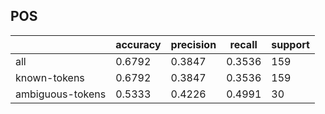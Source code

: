 
## POS

|                  | accuracy | precision | recall | support |
|------------------|----------|-----------|--------|---------|
| all              | 0.6792   | 0.3847    | 0.3536 | 159     |
| known-tokens     | 0.6792   | 0.3847    | 0.3536 | 159     |
| ambiguous-tokens | 0.5333   | 0.4226    | 0.4991 | 30      |

